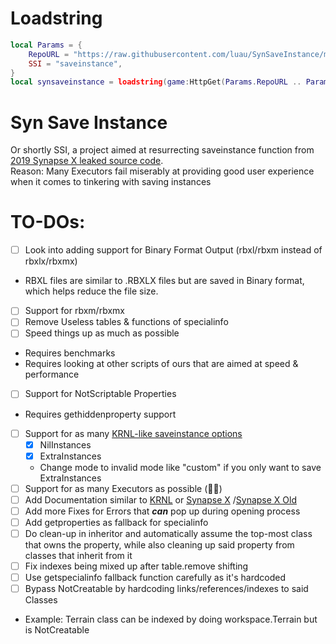 # Loadstring
```lua
local Params = {
	RepoURL = "https://raw.githubusercontent.com/luau/SynSaveInstance/main/",
	SSI = "saveinstance",
}
local synsaveinstance = loadstring(game:HttpGet(Params.RepoURL .. Params.SSI .. ".luau", true), Params.SSI)()
```
# Syn Save Instance
Or shortly SSI, a project aimed at resurrecting saveinstance function from [2019 Synapse X leaked source code](https://github.com/Acrillis/SynapseX).<br />
Reason: Many Executors fail miserably at providing good user experience when it comes to tinkering with saving instances
# TO-DOs:
- [ ] Look into adding support for Binary Format Output (rbxl/rbxm instead of rbxlx/rbxmx) 
*  RBXL files are similar to .RBXLX files but are saved in Binary format, which helps reduce the file size.
- [ ] Support for rbxm/rbxmx
- [ ] Remove Useless tables & functions of specialinfo
- [ ] Speed things up as much as possible
* Requires benchmarks
* Requires looking at other scripts of ours that are aimed at speed & performance
- [ ] Support for NotScriptable Properties
* Requires gethiddenproperty support
- [ ] Support for as many [KRNL-like saveinstance options](https://app.archbee.com/public/PREVIEW-2Jp4SDaAD4P1COFfx1p_t/PREVIEW-EtjA4sQe5zYUxIHwA6CqJ#mDB9D)
  - [x] NilInstances
  - [x] ExtraInstances
  * Change mode to invalid mode like "custom" if you only want to save ExtraInstances
- [ ] Support for as many Executors as possible (🤢🤮)
- [ ] Add Documentation similar to [KRNL](https://app.archbee.com/public/PREVIEW-2Jp4SDaAD4P1COFfx1p_t/PREVIEW-EtjA4sQe5zYUxIHwA6CqJ#mDB9D) or [Synapse X](https://docs.synapse.to/reference/misc.html?highlight=saveins#save-instance)
/[Synapse X Old](https://synapsexdocs.github.io/custom-lua-functions/misc-functions/#save-instance)
- [ ] Add more Fixes for Errors that ***can*** pop up during opening process
- [ ] Add getproperties as fallback for specialinfo
- [ ] Do clean-up in inheritor and automatically assume the top-most class that owns the property, while also cleaning up said property from classes that inherit from it
- [ ] Fix indexes being mixed up after table.remove shifting
- [ ] Use getspecialinfo fallback function carefully as it's hardcoded
- [ ] Bypass NotCreatable by hardcoding links/references/indexes to said Classes
* Example: Terrain class can be indexed by doing workspace.Terrain but is NotCreatable
